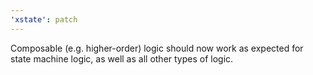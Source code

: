 ```yaml
---
'xstate': patch
---
```


Composable (e.g. higher-order) logic should now work as expected for state machine logic, as well as all other types of logic.
